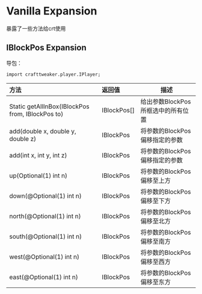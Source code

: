 # Vanilla Expansion
暴露了一些方法给crt使用
## IBlockPos Expansion

导包：

~~~zenscript
import crafttweaker.player.IPlayer;
~~~

| 方法                                             | 返回值      | 描述                               |
| :----------------------------------------------- | :---------- | ---------------------------------- |
| Static getAllInBox(IBlockPos from, IBlockPos to) | IBlockPos[] | 给出参数BlockPos所框选中的所有位置 |
| add(double x, double y, double z)                | IBlockPos   | 将参数的BlockPos偏移指定的参数     |
| add(int x, int y, int z)                         | IBlockPos   | 将参数的BlockPos偏移指定的参数     |
| up(Optional(1) int n)                            | IBlockPos   | 将参数的BlockPos偏移至上方         |
| down(@Optional(1) int n)                         | IBlockPos   | 将参数的BlockPos偏移至下方         |
| north(@Optional(1) int n)                        | IBlockPos   | 将参数的BlockPos偏移至北方         |
| south(@Optional(1) int n)                        | IBlockPos   | 将参数的BlockPos偏移至南方         |
| west(@Optional(1) int n)                         | IBlockPos   | 将参数的BlockPos偏移至西方         |
| east(@Optional(1) int n)                         | IBlockPos   | 将参数的BlockPos偏移至东方         |
